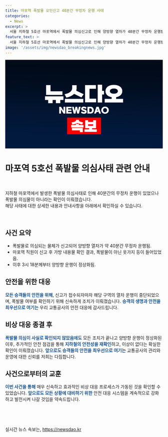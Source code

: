 ```yaml
---
title: 마포역 폭발물 오인신고 40분간 무정차 운행 사태
categories:
  - News
excerpt: >
  서울 지하철 5호선 마포역에서 폭발물 의심신고로 인해 양방향 열차가 40분간 무정차 운행됐으나, 실제로는 여행용 가방의 내용물이 확인되어 정상화됐다. 7일 오후 1시 58분에 신고가 들어와 경찰과 소방당국이 출동했으나 가방 내에는 옷가지 등이 들어있었다. 이에 공사는 안전을 위해 잠정적으로 운행을 중단했지만, 이상이 없어지자 정상 운행으로 복귀했다.
feature_text: >
  서울 지하철 5호선 마포역에서 폭발물 의심신고로 인해 양방향 열차가 40분간 무정차 운행됐으나, 실제로는 여행용 가방의 내용물이 확인되어 정상화됐다. 7일 오후 1시 58분에 신고가 들어와 경찰과 소방당국이 출동했으나 가방 내에는 옷가지 등이 들어있었다. 이에 공사는 안전을 위해 잠정적으로 운행을 중단했지만, 이상이 없어지자 정상 운행으로 복귀했다.
image: '/assets/img/newsdao_breakingnews.jpg'
---
```


<p><img src="/assets/img/newsdao_breakingnews.jpg" alt="pcversion 속보" /></p>

<h1>마포역 5호선 폭발물 의심사태 관련 안내</h1>

<p data-ke-size="size16">&nbsp;</p>

<p>지하철 마포역에서 발생한 폭발물 의심사태로 인해 40분간의 무정차 운행이 있었으나 폭발물 의심물이 아니라는 확인이 이뤄졌습니다. <br>
해당 사태에 대한 상세한 내용과 안내사항을 아래에서 확인하실 수 있습니다.</p>

<p data-ke-size="size16">&nbsp;</p>

<h2 data-ke-size="size26">사건 요약</h2>

<ul>
  <li>폭발물로 의심되는 물체가 신고되어 양방향 열차가 약 40분간 무정차 운행됨.</li>
  <li>마포역 직원이 신고 후 가방 내용물 확인 결과, 폭발물이 아닌 옷가지 등이 들어있었음.</li>
  <li>이후 3시 18분께부터 양방향 운행이 정상화됨.</li>
</ul>

<h2 data-ke-size="size26">안전을 위한 대응</h2>

<p><b><span style="color: #1a5490;">모든 승객들의 안전을 위해</span></b>, 신고가 접수되자마자 해당 구역의 열차 운행이 중단되었으며, 폭발물 여부를 확인하기 위해 신속하게 조치가 이뤄졌습니다. <b><span style="color: #1a5490;">승객의 생명과 안전을 최우선으로 여기는</span></b> 우리 교통공사의 안전 대응에 감사드립니다.</p>

<h2 data-ke-size="size26">비상 대응 종결 후</h2>

<p><b><span style="color: #1a5490;">폭발물 의심이 사실로 확인되지 않았음에도</span></b> 모든 조치가 끝나고 양방향 운행이 정상화된 이후, 추가적인 안전 점검을 통해 <b><span style="color: #1a5490;">지하철의 안전성을 재확인</span></b>하고, 이상이 없다는 확실한 확인이 이뤄졌습니다. <b><span style="color: #1a5490;">앞으로도 승객들의 안전을 최우선으로 여기는</span></b> 교통공사의 관리와 운영에 대한 신뢰를 저희는 다짐합니다.</p>

<h2 data-ke-size="size26">사건으로부터의 교훈</h2>

<p><b><span style="color: #1a5490;">이번 사건을 통해</span></b> 매우 신속하고 효과적인 비상 대응 프로세스가 가동된 것을 확인할 수 있었습니다. <b><span style="color: #1a5490;">앞으로도 모든 상황에 대비하기 위한</span></b> 안전 대응 시스템을 계속적으로 강화하고 발전시켜 나갈 것임을 약속드립니다.</p>

<p data-ke-size="size16">&nbsp;</p>

<p data-ke-size="size16">&nbsp;</p>
실시간 뉴스 속보는, <a href="https://newsdao.kr" rel="dofollow">https://newsdao.kr</a>


